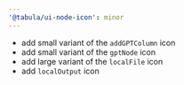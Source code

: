 ```yaml
---
'@tabula/ui-node-icon': minor
---
```


- add small variant of the `addGPTColumn` icon
- add small variant of the `gptNode` icon
- add large variant of the `localFile` icon
- add `localOutput` icon
